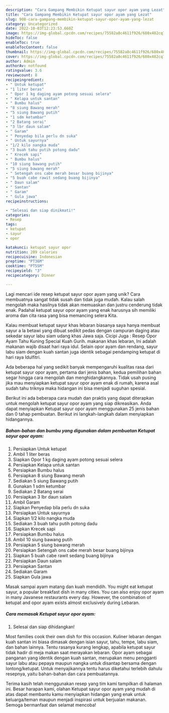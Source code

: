 ```yaml
---
description: "Cara Gampang Membikin Ketupat sayur opor ayam yang Lezat"
title: "Cara Gampang Membikin Ketupat sayur opor ayam yang Lezat"
slug: 908-cara-gampang-membikin-ketupat-sayur-opor-ayam-yang-lezat
category: Uncategorized
date: 2022-10-03T12:23:53.660Z
image: https://img-global.cpcdn.com/recipes/75582a8c4611f926/680x482cq70/ketupat-sayur-opor-ayam-foto-resep-utama.jpg
hideToc: false
enableToc: true
enableTocContent: false
thumbnail: https://img-global.cpcdn.com/recipes/75582a8c4611f926/680x482cq70/ketupat-sayur-opor-ayam-foto-resep-utama.jpg
cover: https://img-global.cpcdn.com/recipes/75582a8c4611f926/680x482cq70/ketupat-sayur-opor-ayam-foto-resep-utama.jpg
author: Admin
authorAv: notfound
ratingvalue: 3.6
reviewcount: 8
recipeingredient:
- " Untuk ketupat"
- "1 liter beras"
- " Opor 1 kg daging ayam potong sesuai selera"
- " Kelapa untuk santan"
- " Bumbu halus"
- "8 siung Bawang merah"
- "5 siung Bawang putih"
- "1 sdm ketumbar"
- "2 Batang serai"
- "3 lbr daun salam"
- " Garam"
- " Penyedap bila perlu dn suka"
- " Untuk sayurnya"
- "1/2 kilo nangka muda"
- "3 buah tahu putih potong dadu"
- " Krecek sapi"
- " Bumbu halus"
- "10 siung bawang putih"
- "5 siung bawang merah"
- " Setengah ons cabe merah besar buang bijinya"
- "5 buah cabe rawit sedang buang bijinya"
- " Daun salam"
- " Santan"
- " Garam"
- " Gula jawa"
recipeinstructions:

- "Selesai dan siap dinikmati!"
categories:
- Resep
tags:
- ketupat
- sayur
- opor

katakunci: ketupat sayur opor 
nutrition: 289 calories
recipecuisine: Indonesian
preptime: "PT36M"
cooktime: "PT55M"
recipeyield: "3"
recipecategory: Dinner

---
```





Lagi mencari ide resep ketupat sayur opor ayam yang unik? Cara membuatnya sangat tidak susah dan tidak juga mudah. Kalau salah mengolah maka hasilnya tidak akan memuaskan dan justru cenderung tidak enak. Padahal ketupat sayur opor ayam yang enak harusnya sih memiliki aroma dan cita rasa yang bisa memancing selera Kita.





Kalau membuat ketupat sayur khas lebaran biasanya saya hanya membuat sayur a la betawi yang dibuat sedikit pedas dengan campuran daging atau sekedar sayur labu siam udang khas Jawa saja. Cicipi Juga : Resep Opor Ayam Tahu Kuning Special Kuah Gurih. makanan khas lebaran, Ini adalah makanan wajib disaat hari raya idul. Selain opor ayam dan rendang, sayur labu siam dengan kuah santan juga identik sebagai pendamping ketupat di hari raya Idulfitri.

Ada beberapa hal yang sedikit banyak mempengaruhi kualitas rasa dari ketupat sayur opor ayam, pertama dari jenis bahan, kedua pemilihan bahan segar hingga cara mengolah dan menghidangkannya. Tidak usah pusing jika mau menyiapkan ketupat sayur opor ayam enak di rumah, karena asal sudah tahu triknya maka hidangan ini bisa menjadi suguhan spesial.






Berikut ini ada beberapa cara mudah dan praktis yang dapat diterapkan untuk mengolah ketupat sayur opor ayam yang siap dikreasikan. Anda dapat menyiapkan Ketupat sayur opor ayam menggunakan 25 jenis bahan dan 0 tahap pembuatan. Berikut ini langkah-langkah dalam menyiapkan hidangannya.

<!--inarticleads1-->

##### Bahan-bahan dan bumbu yang digunakan dalam pembuatan Ketupat sayur opor ayam:

1. Persiapkan  Untuk ketupat
1. Ambil 1 liter beras
1. Siapkan  Opor 1 kg daging ayam potong sesuai selera
1. Persiapkan  Kelapa untuk santan
1. Persiapkan  Bumbu halus
1. Persiapkan 8 siung Bawang merah
1. Sediakan 5 siung Bawang putih
1. Gunakan 1 sdm ketumbar
1. Sediakan 2 Batang serai
1. Persiapkan 3 lbr daun salam
1. Ambil  Garam
1. Siapkan  Penyedap bila perlu dn suka
1. Persiapkan  Untuk sayurnya
1. Siapkan 1/2 kilo nangka muda
1. Sediakan 3 buah tahu putih potong dadu
1. Siapkan  Krecek sapi
1. Persiapkan  Bumbu halus
1. Ambil 10 siung bawang putih
1. Persiapkan 5 siung bawang merah
1. Persiapkan  Setengah ons cabe merah besar buang bijinya
1. Siapkan 5 buah cabe rawit sedang buang bijinya
1. Persiapkan  Daun salam
1. Persiapkan  Santan
1. Sediakan  Garam
1. Siapkan  Gula jawa


Masak sampai ayam matang dan kuah mendidih. You might eat ketupat sayur, a popular breakfast dish in many cities. You can also enjoy opor ayam in many Javanese restaurants every day. However, the combination of ketupat and opor ayam exists almost exclusively during Lebaran. 

<!--inarticleads2-->

##### Cara memasak Ketupat sayur opor ayam:


1. Selesai dan siap dihidangkan!

Most families cook their own dish for this occasion. Kuliner lebaran dengan kuah santan ini biasa dimasak dengan isian sayur, tahu, tempe, labu siam, dan bahan lainnya. Tentu rasanya kurang lengkap, apabila ketupat sayur tidak hadir di meja makan saat merayakan lebaran. Opor ayam sebagai panganan yang identik dengan kuah santan, merupakan menu pengganti sayur labu atau pepaya maupun nangka untuk disantap bersama dengan lontong/ketupat. Untuk menyajikannya tentu harus diketahui terlebih dahulu resepnya, yaitu bahan-bahan dan cara pembuatannya. 

Terima kasih telah menggunakan resep yang tim kami tampilkan di halaman ini. Besar harapan kami, olahan Ketupat sayur opor ayam yang mudah di atas dapat membantu kamu menyiapkan hidangan yang enak untuk keluarga/teman maupun menjadi inspirasi untuk berjualan makanan. Semoga bermanfaat dan selamat mencoba!

